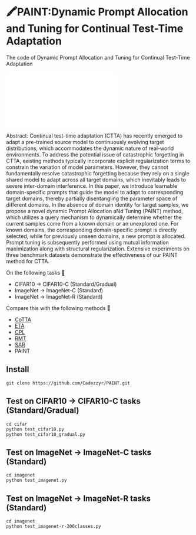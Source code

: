# 🖍PAINT:Dynamic Prompt Allocation and Tuning for Continual Test-Time Adaptation #
The code of Dynamic Prompt Allocation and Tuning for Continual Test-Time Adaptation

![image](/pic/framework_img.pdf)

Abstract: Continual test-time adaptation (CTTA) has recently emerged to adapt a pre-trained source model to continuously evolving target distributions, which accommodates the dynamic nature of real-world environments. To address the potential issue of catastrophic forgetting in CTTA, existing methods typically incorporate explicit regularization terms to constrain the variation of model parameters. However, they cannot fundamentally resolve catastrophic forgetting because they rely on a single shared model to adapt across all target domains, which inevitably leads to severe inter-domain interference. In this paper, we introduce learnable domain-specific prompts that guide the model to adapt to corresponding target domains, thereby partially disentangling the parameter space of different domains. In the absence of domain identity for target samples, we propose a novel dynamic Prompt AllocatIon aNd Tuning (PAINT) method, which utilizes a query mechanism to dynamically determine whether the current samples come from a known domain or an unexplored one. For known domains, the corresponding domain-specific prompt is directly selected, while for previously unseen domains, a new prompt is allocated. Prompt tuning is subsequently performed using mutual information maximization along with structural regularization. Extensive experiments on three benchmark datasets demonstrate the effectiveness of our PAINT method for CTTA. 

On the following tasks 🌅
+ CIFAR10 -> CIFAR10-C (Standard/Gradual)
+ ImageNet -> ImageNet-C (Standard)
+ ImageNet -> ImageNet-R (Standard)

Compare this with the following methods 🌈
+ [CoTTA](https://arxiv.org/abs/2203.13591)
+ [ETA](https://arxiv.org/abs/2204.02610)
+ [CPL](https://arxiv.org/abs/2207.09640)
+ [RMT](https://arxiv.org/abs/2211.13081)
+ [SAR](https://arxiv.org/abs/2302.12400)
+ PAINT

## Install ##
```git clone https://github.com/Cadezzyr/PAINT.git```  
## Test on CIFAR10 -> CIFAR10-C tasks (Standard/Gradual) ##
```
cd cifar
python test_cifar10.py
python test_cifar10_gradual.py
```
## Test on ImageNet -> ImageNet-C tasks (Standard) ##
```
cd imagenet
python test_imagenet.py
```
## Test on ImageNet -> ImageNet-R tasks (Standard) ##
```
cd imagenet
python test_imagenet-r-200classes.py
```



